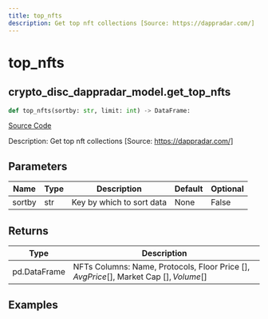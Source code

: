 ```yaml
---
title: top_nfts
description: Get top nft collections [Source: https://dappradar.com/]
---
```

# top_nfts

## crypto_disc_dappradar_model.get_top_nfts

```python
def top_nfts(sortby: str, limit: int) -> DataFrame:
```
[Source Code](https://github.com/OpenBB-finance/OpenBBTerminal/tree/main/openbb_terminal/cryptocurrency/discovery/dappradar_model.py#L77)

Description: Get top nft collections [Source: https://dappradar.com/]

## Parameters

| Name | Type | Description | Default | Optional |
| ---- | ---- | ----------- | ------- | -------- |
| sortby | str | Key by which to sort data | None | False |

## Returns

| Type | Description |
| ---- | ----------- |
| pd.DataFrame | NFTs Columns: Name, Protocols, Floor Price [$], Avg Price [$], Market Cap [$], Volume [$] |

## Examples

